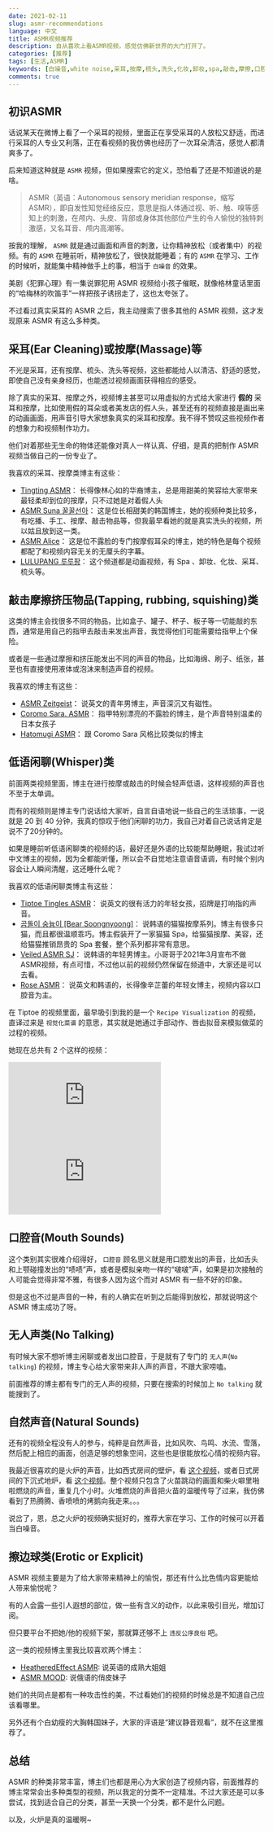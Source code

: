 ```yaml
---
date: 2021-02-11
slug: asmr-recommendations
language: 中文
title: ASMR视频推荐
description: 自从喜欢上看ASMR视频，感觉仿佛新世界的大门打开了。
categories: [推荐]
tags: [生活,ASMR]
keywords: [白噪音,white noise,采耳,按摩,梳头,洗头,化妆,卸妆,spa,敲击,摩擦,口腔音,耳语,低语,无人声]
comments: true
---
```


## 初识ASMR

话说某天在微博上看了一个采耳的视频，里面正在享受采耳的人放松又舒适，而进行采耳的人专业又利落，正在看视频的我仿佛也经历了一次耳朵清洁，感觉人都清爽多了。

后来知道这种就是 `ASMR` 视频，但如果搜索它的定义，恐怕看了还是不知道说的是啥。

> ASMR（英语：Autonomous sensory meridian response，缩写ASMR），即自发性知觉经络反应，意思是指人体通过视、听、触、嗅等感知上的刺激，在颅内、头皮、背部或身体其他部位产生的令人愉悦的独特刺激感，又名耳音、颅内高潮等。

按我的理解， `ASMR` 就是通过画面和声音的刺激，让你精神放松（或者集中）的视频。有的 `ASMR` 在睡前听，精神放松了，很快就能睡着；有的 `ASMR` 在学习、工作的时候听，就能集中精神做手上的事，相当于 `白噪音` 的效果。

美剧《犯罪心理》有一集说罪犯用 ASMR 视频给小孩子催眠，就像格林童话里面的“哈梅林的吹笛手”一样把孩子诱拐走了，这也太夸张了。

不过看过真实采耳的 ASMR 之后，我主动搜索了很多其他的 ASMR 视频，这才发现原来 ASMR 有这么多种类。

## 采耳(Ear Cleaning)或按摩(Massage)等

不光是采耳，还有按摩、梳头、洗头等视频，这些都能给人以清洁、舒适的感觉，即使自己没有亲身经历，也能透过视频画面获得相应的感受。

除了真实的采耳、按摩之外，视频博主甚至可以用虚拟的方式给大家进行 **假的** 采耳和按摩，比如使用假的耳朵或者美发店的假人头，甚至还有的视频直接是画出来的动画画面，用声音引导大家想象真实的采耳和按摩。我不得不赞叹这些视频作者的想象力和视频制作功力。

他们对着那些无生命的物体还能像对真人一样认真、仔细，是真的把制作 ASMR 视频当做自己的一份专业了。

我喜欢的采耳、按摩类博主有这些：
- [Tingting ASMR](https://www.youtube.com/c/TingtingASMR)： 长得像林心如的华裔博主，总是用甜美的笑容给大家带来最轻柔却到位的按摩，只不过她是对着假人头
- [ASMR Suna 꿀꿀선아](https://www.youtube.com/c/%EA%BF%80%EA%BF%80%EC%84%A0%EC%95%84)： 这是位长相甜美的韩国博主，她的视频种类比较多，有吃播、手工、按摩、敲击物品等，但我最早看她的就是真实洗头的视频，所以姑且放到这一类。
- [ASMR Alice](https://www.youtube.com/c/ASMRALICE_CHANNEL)： 这是位不露脸的专门按摩假耳朵的博主，她的特色是每个视频都配了和视频内容无关的无厘头的字幕。
- [LULUPANG 루루팡](https://www.youtube.com/channel/UC7gDQCxC1wr955ECW6wSOoA/videos)： 这个频道都是动画视频，有 Spa 、卸妆、化妆、采耳、梳头等。

## 敲击摩擦挤压物品(Tapping, rubbing, squishing)类

这类的博主会找很多不同的物品，比如盒子、罐子、杯子、板子等一切能敲的东西，通常是用自己的指甲去敲击来发出声音，我觉得他们可能需要给指甲上个保险。

或者是一些通过摩擦和挤压能发出不同的声音的物品，比如海绵、刷子、纸张，甚至也有直接使用液体或泡沫来制造声音的视频。

我喜欢的博主有这些：
- [ASMR Zeitgeist](https://www.youtube.com/c/asmrzeitgeist)： 说英文的青年男博主，声音深沉又有磁性。
- [Coromo Sara. ASMR](https://www.youtube.com/c/CoromoSaraASMR)： 指甲特别漂亮的不露脸的博主，是个声音特别温柔的日本女孩子
- [Hatomugi ASMR](https://www.youtube.com/channel/UCue0AhOm8SARARIcT-0mE1w)： 跟 Coromo Sara 风格比较类似的博主 

## 低语闲聊(Whisper)类

前面两类视频里面，博主在进行按摩或敲击的时候会轻声低语，这样视频的声音也不至于太单调。

而有的视频则是博主专门说话给大家听，自言自语地说一些自己的生活琐事，一说就是 20 到 40 分钟，我真的惊叹于他们闲聊的功力，我自己对着自己说话肯定是说不了20分钟的。

如果是睡前听低语闲聊类的视频的话，最好还是外语的比较能帮助睡眠，我试过听中文博主的视频，因为全都能听懂，所以会不自觉地注意语音语调，有时候个别内容会让人瞬间清醒，这还睡什么呢？

我喜欢的低语闲聊类博主有这些：

- [Tiptoe Tingles ASMR](https://www.youtube.com/c/TiptoeTinglesASMR)： 说英文的很有活力的年轻女孩，招牌是打响指的声音。
- [곰돌이 숭늉이 [Bear Soongnyoong]](https://www.youtube.com/channel/UCqTDWgTQUgYwqy6MDArHn0A)： 说韩语的猫猫按摩系列。博主有很多只猫，而且都很温顺乖巧。博主假装开了一家猫猫 Spa，给猫猫按摩、美容，还给猫猫推销昂贵的 Spa 套餐，整个系列都非常有意思。
- [Veiled ASMR SJ](https://www.youtube.com/c/VeiledASMRSJ)： 说韩语的年轻男博主。小哥哥于2021年3月宣布不做ASMR视频，有点可惜，不过他以前的视频仍然保留在频道中，大家还是可以去看。
- [Rose ASMR](https://www.youtube.com/c/RoseASMR0430)： 说英文和韩语的，长得像辛芷蕾的年轻女博主，视频内容以口腔音为主。

在 Tiptoe 的视频里面，最早吸引到我的是一个 `Recipe Visualization` 的视频，直译过来是 `视觉化菜谱` 的意思，其实就是她通过手部动作、唇齿拟音来模拟做菜的过程的视频。

她现在总共有 2 个这样的视频：

<iframe class="youtube" src="https://www.youtube.com/embed/veAOhV90XQg" title="YouTube video player" frameborder="0" allow="accelerometer; autoplay; clipboard-write; encrypted-media; gyroscope; picture-in-picture" allowfullscreen></iframe>

<iframe class="youtube" src="https://www.youtube.com/embed/mKDe6AAtc38" title="YouTube video player" frameborder="0" allow="accelerometer; autoplay; clipboard-write; encrypted-media; gyroscope; picture-in-picture" allowfullscreen></iframe>

## 口腔音(Mouth Sounds)

这个类别其实很难介绍得好， `口腔音` 顾名思义就是用口腔发出的声音，比如舌头和上颚碰撞发出的“啧啧”声，或者是模拟亲吻一样的“啵啵”声，如果是初次接触的人可能会觉得非常不雅，有很多人因为这个而对 ASMR 有一些不好的印象。

但是这也不过是声音的一种，有的人确实在听到之后能得到放松，那就说明这个 ASMR 博主成功了呀。

## 无人声类(No Talking)

有时候大家不想听博主闲聊或者发出口腔音，于是就有了专门的 `无人声`(`No talking`) 的视频，博主专心给大家带来非人声的声音，不跟大家唠嗑。

前面推荐的博主都有专门的无人声的视频，只要在搜索的时候加上 `No talking` 就能搜到了。

## 自然声音(Natural Sounds)

还有的视频全程没有人的参与，纯粹是自然声音，比如风吹、鸟鸣、水流、雪落，然后配上相应的画面，创造足够的想象空间，这些也是很能放松心情的视频内容。

我最近很喜欢的是火炉的声音，比如西式房间的壁炉，看 [这个视频](https://www.youtube.com/watch?v=UgHKb_7884o)，或者日式房间的下沉式地炉，看 [这个视频](https://www.youtube.com/watch?v=B3nDOb8Ej5w)。整个视频只包含了火苗跳动的画面和柴火噼里啪啦燃烧的声音，重复几个小时。火堆燃烧的声音把火苗的温暖传导了过来，我仿佛看到了热腾腾、香喷喷的烤鹅向我走来。。。

说岔了，恩，总之火炉的视频确实挺好的，推荐大家在学习、工作的时候可以开着当白噪音。

## 擦边球类(Erotic or Explicit)

ASMR 视频主要是为了给大家带来精神上的愉悦，那还有什么比色情内容更能给人带来愉悦呢？

有的人会露一些引人遐想的部位，做一些有含义的动作，以此来吸引目光，增加订阅。

但只要平台不把她/他的视频下架，那就算还够不上 `违反公序良俗` 吧。

这一类的视频博主里我比较喜欢两个博主：

- [HeatheredEffect ASMR](https://www.youtube.com/c/HeatheredEffect): 说英语的成熟大姐姐
- [ASMR MOOD](https://youtube.com/c/ASMRMOOD): 说俄语的俏皮妹子

她们的共同点是都有一种攻击性的美，不过看她们的视频的时候总是不知道自己应该看哪里。

另外还有个白幼瘦的大胸韩国妹子，大家的评语是“建议静音观看”，就不在这里推荐了。

## 总结

ASMR 的种类非常丰富，博主们也都是用心为大家创造了视频内容，前面推荐的博主常常会出多种类型的视频，所以我定的分类不一定精准。不过大家还是可以多尝试，找到适合自己的分类，甚至一天换一个分类，都不是什么问题。

以及，火炉是真的温暖啊~
